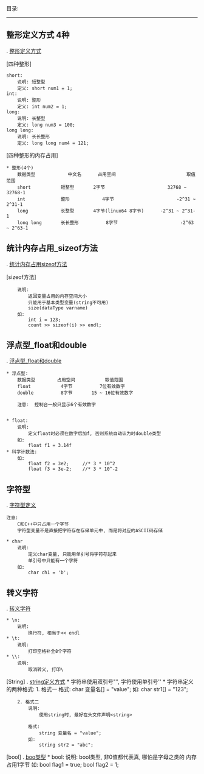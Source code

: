 目录:
    
---------------------------------------------------------------------------------

## 整形定义方式 4种
.   [整形定义方式](./_1_intType/_1_intType__4.cpp)

[四种整形]

    short:
        说明: 短整型
        定义: short num1 = 1;
    int:
        说明: 整形
        定义: int num2 = 1;
    long:
        说明: 长整型
        定义: long num3 = 100;
    long long:
        说明: 长长整形
        定义: long long num4 = 121;
 
[四种整形的内存占用]

    * 整形(4个)
        数据类型			中文名		 占用空间					       取值范围
        short			短整型		  2字节						32768 ~ 32768-1
        int				整形			  4字节						-2^31 ~ 2^31-1
        long			长整型		  4字节(linux64 8字节)		-2^31 ~ 2^31-1
        long long		长长整形		  8字节						-2^63 ~ 2^63-1

## 统计内存占用_sizeof方法
.   [统计内存占用sizeof方法](./_2_method__sizeof/sizeof_demo.cpp)

[sizeof方法]

        说明:
            返回变量占用的内存空间大小
            只能用于基本类型变量(string不可用)
            size(dataType varname)
        如:
            int i = 123;
            count >> sizeof(i) >> endl;


## 浮点型_float和double
.   [浮点型_float和double](./_3_float_double/float_double.cpp)

    * 浮点型:
        数据类型        占用空间		   取值范围
        float           4字节          7位有效数字
        double          8字节       15 ~ 16位有效数字
        
        注意:  控制台一般只显示6个有效数字
           

    * float:
        说明:
            定义float时必须在数字后加f, 否则系统自动认为时double类型
        如:
            float f1 = 3.14f
    * 科学计数法:
        如:
            float f2 = 3e2;     //* 3 * 10^2
            float f3 = 3e-2;    //* 3 * 10^-2

## 字符型
.   [字符型定义](./_4_char/charDemo.cpp)

    注意:
        C和C++中只占用一个字节
        字符型变量不是直接把字符存在存储单元中, 而是将对应的ASCII码存储
   
    * char
        说明:
            定义char变量, 只能用单引号将字符存起来
            单引号中只能有一个字符
        如:
            char ch1 = 'b';
## 转义字符
.   [转义字符](./_5_ESC/ESCDemo.cpp)

    * \n:
        说明:
            换行符, 相当于<< endl
    * \t:
        说明:
            打印空格补全8个字符
    * \\:
        说明:
            取消转义, 打印\

[String]
.   [string定义方式](./_6_string/stringDemo.cpp)
    * 字符串使用双引号"", 字符使用单引号''
    * 字符串定义的两种格式:
        1. 格式一
            格式:
                char 变量名[] = "value";
            如:
                char str1[] = "123";

        2. 格式二
            说明:
                使用string时, 最好在头文件声明<string>

            格式:
                string 变量名 = "value";
            如:
                string str2 = "abc";

[bool]
.   [boo类型](./_7_bool/boolDemo.cpp)
    * bool:
        说明:
            bool类型, 非0值都代表真, 哪怕是字母之类的
            内存占用1字节
        如:
            bool flag1 = true;
            bool flag2 = 1;